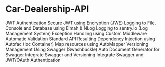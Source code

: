 # Car-Dealership-API

JWT Authentication
Secure JWT using Encryption (JWE)
Logging to File, Console and Database using Elmah & NLog
Logging to sentry.io (Log Management System)
Exception Handling using Custom Middleware
Automatic Validation
Standard API Resulting
Dependency Injection using Autofac (Ioc Container)
Map resources using AutoMapper
Versioning Management
Using Swagger (Swashbuckle)
Auto Document Generator for Swagger
Integrate Swagger and Versioning
Integrate Swagger and JWT/OAuth Authentication
